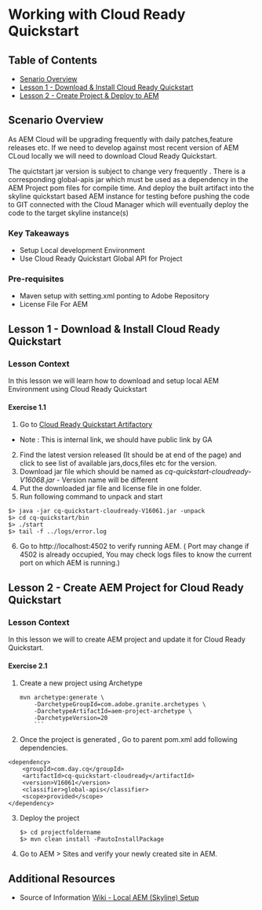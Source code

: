 # Working with Cloud Ready Quickstart

## Table of Contents
* [Senario Overview](#scenario-overview)
* [Lesson 1 - Download & Install Cloud Ready Quickstart](#lesson-1---Download-&-Install-Cloud-Ready-Quickstart)
* [Lesson 2 - Create Project & Deploy to AEM ](#lesson-2---Create-AEM-Project-for-Cloud-Ready-Quickstart)

## Scenario Overview
As AEM Cloud will be upgrading frequently with daily patches,feature releases etc. If we need to develop against most recent version of AEM CLoud locally we will need to download Cloud Ready Quickstart.

The quictstart jar version is subject to change very frequently . There is a corresponding global-apis jar which must be used as a dependency in the AEM Project pom files for compile time. And deploy the built artifact into the skyline quickstart based AEM instance for testing before pushing the code to GIT connected with the Cloud Manager which will eventually deploy the code to the target skyline instance(s)

### Key Takeaways

* Setup Local development Environment
* Use Cloud Ready Quickstart Global API for Project

### Pre-requisites

* Maven setup with setting.xml ponting to Adobe Repository
* License File For AEM

## Lesson 1 - Download & Install Cloud Ready Quickstart

### Lesson Context
In this lesson we will learn how to download and setup local AEM Environment using Cloud Ready Quickstart

#### Exercise 1.1
1. Go to [Cloud Ready Quickstart Artifactory](https://artifactory.corp.adobe.com/artifactory/maven-aem-release-local/com/day/cq/cq-quickstart-cloudready/V16061/)

* Note : This is internal link, we should have public link by GA 

2. Find the latest version released (It should be at end of the page) and click to see list of available jars,docs,files etc for the version.
3. Download jar file which should be named as *cq-quickstart-cloudready-V16068.jar* - Version name will be different
4. Put the downloaded jar file and license file in one folder.
5.  Run following command to unpack and start
   ```
   $> java -jar cq-quickstart-cloudready-V16061.jar -unpack
   $> cd cq-quickstart/bin
   $> ./start
   $> tail -f ../logs/error.log

   ```     
6. Go to http://localhost:4502 to verify running AEM. ( Port may change if 4502 is already occupied, You may check logs files to know the current port on which AEM is running.)


## Lesson 2 - Create AEM Project for Cloud Ready Quickstart
 
### Lesson Context
In this lesson we will to create AEM project and update it for Cloud Ready Quickstart.

#### Exercise 2.1
1. Create a new project using Archetype
    ```
    mvn archetype:generate \
        -DarchetypeGroupId=com.adobe.granite.archetypes \
        -DarchetypeArtifactId=aem-project-archetype \
        -DarchetypeVersion=20
        ```
2. Once the project is generated , Go to parent pom.xml add following dependencies.

```
<dependency>
    <groupId>com.day.cq</groupId>
    <artifactId>cq-quickstart-cloudready</artifactId>
    <version>V16061</version>
    <classifier>global-apis</classifier>
    <scope>provided</scope>
</dependency>

```
3. Deploy the project
   ```
   $> cd projectfoldername
   $> mvn clean install -PautoInstallPackage

   ```

4. Go to AEM > Sites and verify your newly created site in AEM.

## Additional Resources
* Source of Information [Wiki - Local AEM (Skyline) Setup]([LinkURL](https://wiki.corp.adobe.com/display/aememergingtech/Local+AEM+%28Skyline%29+Setup))